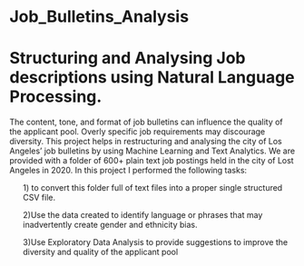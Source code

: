 # Job_Bulletins_Analysis
<h1>Structuring and Analysing Job
descriptions using Natural Language Processing.</h1>

<p>The content, tone, and format of job bulletins can influence the quality of the applicant pool. Overly specific job requirements may discourage diversity. This project helps in restructuring and analysing the city of Los Angeles’ job bulletins by using Machine Learning and Text Analytics. We are provided with a folder of 600+ plain text job postings held in the city of Lost Angeles in 2020. In this project I performed the following tasks:
<ul>1) to convert this folder full of text files into a proper single structured CSV file.</ul>
<ul>2)Use the data created to identify language or phrases that may inadvertently create gender and ethnicity bias.</ul> 
<ul>3)Use Exploratory Data Analysis to provide suggestions to improve the diversity and quality of the applicant pool </ul>
</p>
